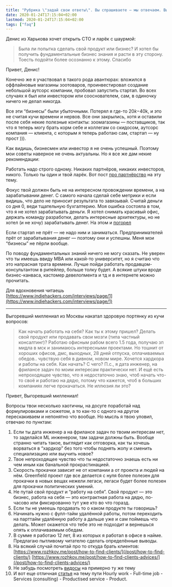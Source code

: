 ```yaml
---
title: "Рубрика \"задай свои ответы\". Вы спрашиваете — мы отвечаем. Выпуск №10 имени Гая Кийосаки."
date: 2020-01-24T17:15:04+02:00
lastmod: 2020-01-24T17:15:04+02:00
tags: ["faq"]
---
```


Денис из Харькова хочет открыть СТО и ларёк с шаурмой:

>Была ли попытка сделать свой продукт или бизнес? И хотел бы получить фундаментальные бизнес знания и расти в эту сторону. Тоесть подойти более осознанно к этому. Спасибо

Привет, Денис!

Конечно же я участвовал в такого рода авантюрах: вложился в оффлайновые магазины зоотоваров, проинвестировал создание небольшой аутсорс компании, пробовал запустить стартап. Во всех случаях я был или инвестором или сооснователем, сам, в одиночку ничего не делал никогда.

Все эти “бизнесы” были убыточными. Потерял я где-то $20k-$40k, и это не считая кучи времени и нервов. Все они закрылись, хотя и оставили после себя некие полезные контакты: зоомагазины — поставщиков, так что я теперь могу брать корм себе и коллегам со скидосом, аутсорс компания — клиента, с которым я теперь работаю сам, стартап — ну прост ))).

Как видишь, бизнесмен или инвестор я не очень успешный. Поэтому мои советы наверное не очень актуальны. Но я все же дам некие рекомендации:

Работать надо строго одному. Никаких партнёров, никаких инвесторов, никого. Только ты один и твой ларёк. Вот пост [про партнёрство](/post/partnership/) на эту тему.

Фокус твой должен быть не на интересном провождении времени, а на зарабатывании денег. С самого начала сделай себе метрики и если видишь, что дело не приносит результата то завязывай. Считай деньги со дня 0, веди тщательную бухгалтерию. Моя ошибка состояла в том, что я не хотел зарабатывать деньги. Я хотел снимать красивый офис, держать команду разработки, делать интересные архитектуры, но не хотел (и не хочу) зарабатывать денег. На этом и [погорел](/post/bablo/)

Если стартап не прёт — не надо ним и заниматься. Предпринимателей прёт от зарабатывания денег — поэтому они и успешны. Меня мои “бизнесы” не пёрли вообще.

По поводу фундаментальных знаний ничего не могу сказать. Не уверен что ты имеешь ввиду MBA или какой-то университет, но я считаю что это напрасная трата времени. Лучше пойди работать продавцом-консультантом в ритейлер, больше толку будет. А всякие штуки вроде бизнес-канваса, кастомер девелопмента и тд и в интернете можно прочитать.

Для вдохновения читаешь [https://www.indiehackers.com/interviews/page/1](https://www.indiehackers.com/interviews/page/1)

---

Выгоревший миллениал из Москвы накатал здоровую портянку из кучи вопросов:

>Как начать работать на себя? Как ты к этому пришел? Делать свой продукт или продавать свои мозги (типа частный консалтинг)? Работаю офисным рабом всего 1.5 года, получаю зп мидла в мск и занимаюсь интересными проектами. Но тошнит от хороших офисов, дмс, выходных, 28 дней отпуска, оплачиваемых обедов.. чувствую себя в дивном, новом мире. Хочется хардкора и работы на себя. Как начать? С чего? П.с., я дата инженер, на фрилансе задач по моим интересам практически нет. И ещё есть непроходящее чувство, что я недостаточно знаю, чтоб начать что-то своё и работаю на дядю, потому что кажется, чтоб в больших компаниях легче прокачаться. Не иллюзия ли это?

Привет, Выгоревший миллениал! 

Вопросы твои несколько хаотичны, на досуге поработай над формулировками и сюжетом, а то как-то с одного на другое перескакиваем и непонятно что вообще. Но мысль я твою уловил, отвечаю по пунктам:

1. Если ты дата инженер а на фрилансе задач по твоим интересам нет, то заделайся ML инженером, там задачи должны быть. Вообще странно читать такое, выглядит как отговорка, как ты хочешь ворваться в “хардкор” без того чтобы поднять жопу и сменить специализацию или выучить новое? 
2. Твое непроходящее чувство что ты недостаточно знаешь есть ни чем иным как банальной прокрастинацией. 
3. Скорость прокачки зависит не от компании а от проекта и людей на нём. Greenfield проект где все делается с нуля более полезен для прокачки в новых вещах нежели легаси, легаси будет более полезен для прокачки политических умений.
4. Не путай свой продукт и “работу на себя”. Свой продукт — это бизнес, работа на себя — это контрактная работа на дядю, по-часово или фиксированно тут уже кто во что горазд.
5. Если ты не умеешь продавать то о каком продукте ты говоришь?
6. Начинать нужно с фулл-тайм удалённой работы, потом переходить на парттайм удалённую работу а дальше уже и сам поймешь что делать. Может окажется что тебе это не подходит и вернешься опять к оплачиваемым обедам.
7. В сумме я работаю 12 лет, 8 из которых я работал в офисе в найме. Предлагаю пытливому читателю сделать определённые выводы.
8. На всякий случай почитай про то откуда брать клиентов: [https://www.rozhkov.me/post/how-to-find-clients/](/post/how-to-find-clients/) [https://www.rozhkov.me/post/how-to-find-clients-advices/](/post/how-to-find-clients-advices/) 
9. Не забудь посмотреть [видосы](https://www.youtube.com/playlist?list=PL9tqPYOK0bHsk0D937gh0rqwNfLLdfDlO) на примерно ту же тему 
10. И вот еще отличная [статья](https://nathanbarry.com/wealth-creation/) на тему пути Hourly work - Full-time job - Services (consulting) - Productised service - Product.
